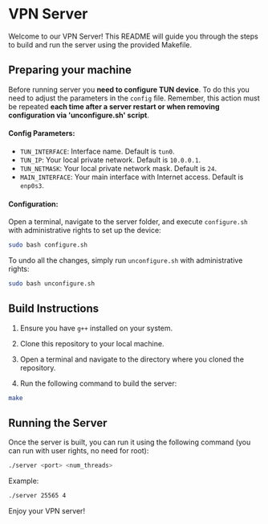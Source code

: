 # VPN Server

Welcome to our VPN Server! This README will guide you through the steps to build and run the server using the provided Makefile.



## Preparing your machine

Before running server you **need to configure TUN device**. To do this you need to adjust the parameters in the `config` file. Remember, this action must be repeated **each time after a server restart or when removing configuration via 'unconfigure.sh' script**.

#### Config Parameters:
- `TUN_INTERFACE`: Interface name. Default is `tun0`.
- `TUN_IP`: Your local private network. Default is `10.0.0.1`.
- `TUN_NETMASK`: Your local private network mask. Default is `24`.
- `MAIN_INTERFACE`: Your main interface with Internet access. Default is `enp0s3`.

#### Configuration:

Open a terminal, navigate to the server folder, and execute `configure.sh` with administrative rights to set up the device:
```sh
sudo bash configure.sh
```

To undo all the changes, simply run `unconfigure.sh` with administrative rights:
```sh
sudo bash unconfigure.sh
```



## Build Instructions

1. Ensure you have `g++` installed on your system.

2. Clone this repository to your local machine.

3. Open a terminal and navigate to the directory where you cloned the repository.

4. Run the following command to build the server: 

```sh
make
```



## Running the Server

Once the server is built, you can run it using the following command (you can run with user rights, no need for root):

```sh
./server <port> <num_threads>
```

Example: 
```sh
./server 25565 4
```

Enjoy your VPN server!

